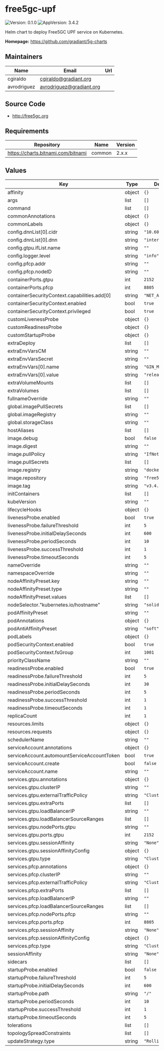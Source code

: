 # free5gc-upf

![Version: 0.1.0](https://img.shields.io/badge/Version-0.1.0-informational?style=flat-square) ![AppVersion: 3.4.2](https://img.shields.io/badge/AppVersion-3.4.2-informational?style=flat-square)

Helm chart to deploy Free5GC UPF service on Kubernetes.

**Homepage:** <https://github.com/gradiant/5g-charts>

## Maintainers

| Name | Email | Url |
| ---- | ------ | --- |
| cgiraldo | <cgiraldo@gradiant.org> |  |
| avrodriguez | <avrodriguez@gradiant.org> |  |

## Source Code

* <http://free5gc.org>

## Requirements

| Repository | Name | Version |
|------------|------|---------|
| https://charts.bitnami.com/bitnami | common | 2.x.x |

## Values

| Key | Type | Default | Description |
|-----|------|---------|-------------|
| affinity | object | `{}` |  |
| args | list | `[]` |  |
| command | list | `[]` |  |
| commonAnnotations | object | `{}` |  |
| commonLabels | object | `{}` |  |
| config.dnnList[0].cidr | string | `"10.60.0.0/24"` |  |
| config.dnnList[0].dnn | string | `"internet"` |  |
| config.gtpu.ifList.name | string | `""` |  |
| config.logger.level | string | `"info"` |  |
| config.pfcp.addr | string | `""` |  |
| config.pfcp.nodeID | string | `""` |  |
| containerPorts.gtpu | int | `2152` |  |
| containerPorts.pfcp | int | `8805` |  |
| containerSecurityContext.capabilities.add[0] | string | `"NET_ADMIN"` |  |
| containerSecurityContext.enabled | bool | `true` |  |
| containerSecurityContext.privileged | bool | `true` |  |
| customLivenessProbe | object | `{}` |  |
| customReadinessProbe | object | `{}` |  |
| customStartupProbe | object | `{}` |  |
| extraDeploy | list | `[]` |  |
| extraEnvVarsCM | string | `""` |  |
| extraEnvVarsSecret | string | `""` |  |
| extraEnvVars[0].name | string | `"GIN_MODE"` |  |
| extraEnvVars[0].value | string | `"release"` |  |
| extraVolumeMounts | list | `[]` |  |
| extraVolumes | list | `[]` |  |
| fullnameOverride | string | `""` |  |
| global.imagePullSecrets | list | `[]` |  |
| global.imageRegistry | string | `""` |  |
| global.storageClass | string | `""` |  |
| hostAliases | list | `[]` |  |
| image.debug | bool | `false` |  |
| image.digest | string | `""` |  |
| image.pullPolicy | string | `"IfNotPresent"` |  |
| image.pullSecrets | list | `[]` |  |
| image.registry | string | `"docker.io"` |  |
| image.repository | string | `"free5gc/upf"` |  |
| image.tag | string | `"v3.4.2"` |  |
| initContainers | list | `[]` |  |
| kubeVersion | string | `""` |  |
| lifecycleHooks | object | `{}` |  |
| livenessProbe.enabled | bool | `true` |  |
| livenessProbe.failureThreshold | int | `5` |  |
| livenessProbe.initialDelaySeconds | int | `600` |  |
| livenessProbe.periodSeconds | int | `10` |  |
| livenessProbe.successThreshold | int | `1` |  |
| livenessProbe.timeoutSeconds | int | `5` |  |
| nameOverride | string | `""` |  |
| namespaceOverride | string | `""` |  |
| nodeAffinityPreset.key | string | `""` |  |
| nodeAffinityPreset.type | string | `""` |  |
| nodeAffinityPreset.values | list | `[]` |  |
| nodeSelector."kubernetes.io/hostname" | string | `"solidsnake"` |  |
| podAffinityPreset | string | `""` |  |
| podAnnotations | object | `{}` |  |
| podAntiAffinityPreset | string | `"soft"` |  |
| podLabels | object | `{}` |  |
| podSecurityContext.enabled | bool | `true` |  |
| podSecurityContext.fsGroup | int | `1001` |  |
| priorityClassName | string | `""` |  |
| readinessProbe.enabled | bool | `true` |  |
| readinessProbe.failureThreshold | int | `5` |  |
| readinessProbe.initialDelaySeconds | int | `30` |  |
| readinessProbe.periodSeconds | int | `5` |  |
| readinessProbe.successThreshold | int | `1` |  |
| readinessProbe.timeoutSeconds | int | `1` |  |
| replicaCount | int | `1` |  |
| resources.limits | object | `{}` |  |
| resources.requests | object | `{}` |  |
| schedulerName | string | `""` |  |
| serviceAccount.annotations | object | `{}` |  |
| serviceAccount.automountServiceAccountToken | bool | `true` |  |
| serviceAccount.create | bool | `false` |  |
| serviceAccount.name | string | `""` |  |
| services.gtpu.annotations | object | `{}` |  |
| services.gtpu.clusterIP | string | `""` |  |
| services.gtpu.externalTrafficPolicy | string | `"Cluster"` |  |
| services.gtpu.extraPorts | list | `[]` |  |
| services.gtpu.loadBalancerIP | string | `""` |  |
| services.gtpu.loadBalancerSourceRanges | list | `[]` |  |
| services.gtpu.nodePorts.gtpu | string | `""` |  |
| services.gtpu.ports.gtpu | int | `2152` |  |
| services.gtpu.sessionAffinity | string | `"None"` |  |
| services.gtpu.sessionAffinityConfig | object | `{}` |  |
| services.gtpu.type | string | `"ClusterIP"` |  |
| services.pfcp.annotations | object | `{}` |  |
| services.pfcp.clusterIP | string | `""` |  |
| services.pfcp.externalTrafficPolicy | string | `"Cluster"` |  |
| services.pfcp.extraPorts | list | `[]` |  |
| services.pfcp.loadBalancerIP | string | `""` |  |
| services.pfcp.loadBalancerSourceRanges | list | `[]` |  |
| services.pfcp.nodePorts.pfcp | string | `""` |  |
| services.pfcp.ports.pfcp | int | `8805` |  |
| services.pfcp.sessionAffinity | string | `"None"` |  |
| services.pfcp.sessionAffinityConfig | object | `{}` |  |
| services.pfcp.type | string | `"ClusterIP"` |  |
| sessionAffinity | string | `"None"` |  |
| sidecars | list | `[]` |  |
| startupProbe.enabled | bool | `false` |  |
| startupProbe.failureThreshold | int | `5` |  |
| startupProbe.initialDelaySeconds | int | `600` |  |
| startupProbe.path | string | `"/"` |  |
| startupProbe.periodSeconds | int | `10` |  |
| startupProbe.successThreshold | int | `1` |  |
| startupProbe.timeoutSeconds | int | `5` |  |
| tolerations | list | `[]` |  |
| topologySpreadConstraints | list | `[]` |  |
| updateStrategy.type | string | `"RollingUpdate"` |  |

